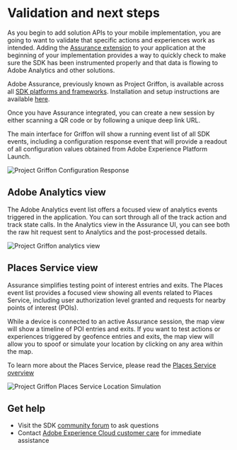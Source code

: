 # Validation and next steps

As you begin to add solution APIs to your mobile implementation, you are going to want to validate that specific actions and experiences work as intended. Adding the [Assurance extension](../foundation-extensions/adobe-experience-platform-assurance/README.md) to your application at the beginning of your implementation provides a way to quickly check to make sure the SDK has been instrumented properly and that data is flowing to Adobe Analytics and other solutions.

Adobe Assurance, previously known as Project Griffon, is available across all [SDK platforms and frameworks](https://aep-sdks.gitbook.io/docs/resources/upgrading-to-aep/current-sdk-versions). Installation and setup instructions are available [here](../beta/project-griffon/#quick-setup).

Once you have Assurance integrated, you can create a new session by either scanning a QR code or by following a unique deep link URL.

The main interface for Griffon will show a running event list of all SDK events, including a configuration response event that will provide a readout of all configuration values obtained from Adobe Experience Platform Launch.

![Project Griffon Configuration Response](../.gitbook/assets/configurationresponse.png)

## Adobe Analytics view

The Adobe Analytics event list offers a focused view of analytics events triggered in the application. You can sort through all of the track action and track state calls. In the Analytics view in the Assurance UI, you can see both the raw hit request sent to Analytics and the post-processed details.

![Project Griffon analytics view](../.gitbook/assets/GriffonAnalytics.png)

## Places Service view

Assurance simplifies testing point of interest entries and exits. The Places event list provides a focused view showing all events related to Places Service, including user authorization level granted and requests for nearby points of interest \(POIs\).

While a device is connected to an active Assurance session, the map view will show a timeline of POI entries and exits. If you want to test actions or experiences triggered by geofence entries and exits, the map view will allow you to spoof or simulate your location by clicking on any area within the map.

To learn more about the Places Service, please read the [Places Service overview](https://experienceleague.adobe.com/docs/places/using/home.html?lang=en)

![Project Griffon Places Service Location Simulation](../.gitbook/assets/GriffonPlaces.png)

## Get help

* Visit the SDK [community forum](https://forums.adobe.com/community/experience-cloud/platform/launch/sdk) to ask questions
* Contact [Adobe Experience Cloud customer care](https://experienceleague.adobe.com/?support-solution=General#support) for immediate assistance

